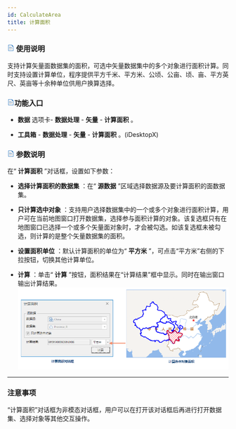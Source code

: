 ```yaml
---
id: CalculateArea
title: 计算面积  
---  
```

 ### ![](../../img/read.gif) 使用说明




支持计算矢量面数据集的面积，可选中矢量数据集中的多个对象进行面积计算。同时支持设置计算单位，程序提供平方千米、平方米、公顷、公亩、顷、亩、平方英尺、英亩等十余种单位供用户换算选择。



 ### ![](../../img/read.gif)功能入口



   * **数据** 选项卡- **数据处理** - **矢量** - **计算面积** 。

   * **工具箱** - **数据处理** - **矢量** - **计算面积** 。(iDesktopX)





 ### ![](../../img/read.gif) 参数说明



 在“ **计算面积** ”对话框，设置如下参数：



   * **选择计算面积的数据集** ：在“ **源数据** ”区域选择数据源及要计算面积的面数据集。

   * **只计算选中对象**
：支持用户选择数据集中的一个或多个对象进行面积计算，用户可在当前地图窗口打开数据集，选择参与面积计算的对象。该复选框只有在地图窗口已选择一个或多个矢量面对象时，才会被勾选。如该复选框未被勾选，则计算的是整个矢量数据集的面积。

   * **设置面积单位** ：默认计算面积的单位为“ **平方米** ”，可点击“平方米”右侧的下拉按钮，切换其他计算单位。

   * **计算** ：单击“ **计算** ”按钮，面积结果在“计算结果”框中显示。同时在输出窗口输出计算结果。
![](img/CaculateAreaDia.png)  
 ---  




 ###  注意事项



 “计算面积”对话框为非模态对话框，用户可以在打开该对话框后再进行打开数据集、选择对象等其他交互操作。



